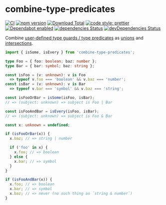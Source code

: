 # combine-type-predicates

[![CI](https://github.com/buschtoens/combine-type-predicates/workflows/CI/badge.svg)](https://github.com/buschtoens/combine-type-predicates/actions)
[![npm version](https://badge.fury.io/js/combine-type-predicates.svg)](http://badge.fury.io/js/combine-type-predicates)
[![Download Total](https://img.shields.io/npm/dt/combine-type-predicates.svg)](http://badge.fury.io/js/combine-type-predicates)
[![code style: prettier](https://img.shields.io/badge/code_style-prettier-ff69b4.svg)](https://github.com/prettier/prettier)  
[![Dependabot enabled](https://img.shields.io/badge/dependabot-enabled-blue.svg?logo=dependabot)](https://dependabot.com/)
[![dependencies Status](https://david-dm.org/buschtoens/combine-type-predicates/status.svg)](https://david-dm.org/buschtoens/combine-type-predicates)
[![devDependencies Status](https://david-dm.org/buschtoens/combine-type-predicates/dev-status.svg)](https://david-dm.org/buschtoens/combine-type-predicates?type=dev)

Combine [user-defined type guards / type predicates][user-defined-type-guards]
as [unions][union] and [intersections][intersection].

[user-defined-type-guards]: https://www.typescriptlang.org/docs/handbook/advanced-types.html#user-defined-type-guards
[union]: https://www.typescriptlang.org/docs/handbook/advanced-types.html#union-types
[intersection]: https://www.typescriptlang.org/docs/handbook/advanced-types.html#intersection-types

```ts
import { isSome, isEvery } from 'combine-type-predicates';

type Foo = { foo: boolean; baz: number };
type Bar = { bar: symbol; baz: string };

const isFoo = (v: unknown): v is Foo
  => typeof v.foo === 'boolean' && v.baz === 'number';
const isBar = (v: unknown): v is Bar
  => typeof v.bar === 'symbol' && v.baz === 'string';

const isFooOrBar = isSome(isFoo, isBar);
// => (subject: unknown) => subject is Foo | Bar

const isFooAndBar = isEvery(isFoo, isBar);
// => (subject: unknown) => subject is Foo & Bar

const x: unknown = undefined;

if (isFooOrBar(x)) {
  x.baz; // => string | number

  if ('foo' in x) {
    x.foo; // => boolean
  } else {
    x.bar; // => symbol
  }
}

if (isFooAndBar(x)) {
  x.foo; // => boolean
  x.bar; // => symbol
  x.baz; // => never (no such thing as `string & number`)
}
```
